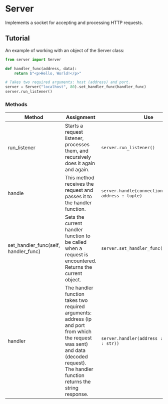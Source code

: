 # Server

Implements a socket for accepting and processing HTTP requests.

## Tutorial

An example of working with an object of the Server class:

```python
from server import Server

def handler_func(address, data):
    return b"<p>Hello, World!</p>"

# Takes two required arguments: host (address) and port.
server = Server("localhost", 80).set_handler_func(handler_func)
server.run_listener()
```

### Methods

| Method | Assignment | Use |
| - | - | - |
| run_listener | Starts a request listener, processes them, and recursively does it again and again. | ```server.run_listener()``` |
| handle | This method receives the request and passes it to the handler function. | ```server.handle(connection : socket, address : tuple)``` |
| set_handler_func(self, handler_func) | Sets the current handler function to be called when a request is encountered. Returns the current object. | ```server.set_handler_func(handler_func)``` |
| handler | The handler function takes two required arguments: address (ip and port from which the request was sent) and data (decoded request). The handler function returns the string response. | ```server.handler(address : tuple, data : str))``` |
